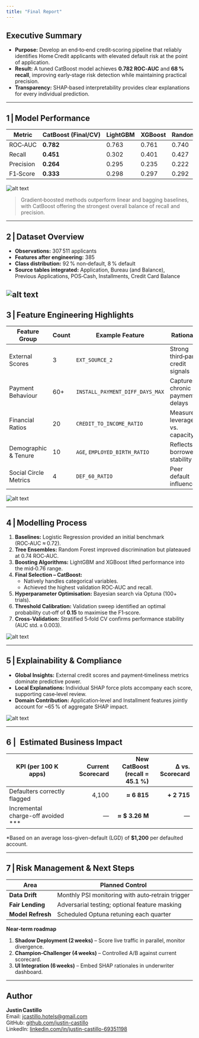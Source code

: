 ```yaml
---
title: "Final Report"
---
```


## Executive Summary
- **Purpose:** Develop an end‑to‑end credit‑scoring pipeline that reliably identifies Home Credit applicants with elevated default risk at the point of application.  
- **Result:** A tuned CatBoost model achieves **0.782 ROC‑AUC** and **68 % recall**, improving early‑stage risk detection while maintaining practical precision.  
- **Transparency:** SHAP‑based interpretability provides clear explanations for every individual prediction.

---

## 1 | Model Performance

| Metric | CatBoost (Final/CV) | LightGBM | XGBoost | Random Forest | Logistic Reg. |
|---------------------|------------------|----------|---------|---------------|---------------|
| ROC‑AUC            | **0.782**        | 0.763    | 0.761   | 0.740         | 0.722         |
| Recall             | **0.451**        | 0.302    | 0.401   | 0.427         | 0.431         |
| Precision          | **0.264**           | 0.295    | 0.235   | 0.222         | 0.198         |
| F1‑Score           | **0.333**        | 0.298    | 0.297   | 0.292         | 0.271         |

![alt text](plots/new_plots/model_comparison.png)

> Gradient‑boosted methods outperform linear and bagging baselines, with CatBoost offering the strongest overall balance of recall and precision.

---

## 2 | Dataset Overview

- **Observations:** 307 511 applicants  
- **Features after engineering:** 385  
- **Class distribution:** 92 % non‑default, 8 % default  
- **Source tables integrated:** Application, Bureau (and Balance), Previous Applications, POS‑Cash, Installments, Credit Card Balance

![alt text](plots/new_plots/class_imbalance.png)
---

## 3 | Feature Engineering Highlights

| Feature Group         | Count | Example Feature                | Rationale                           |
|-----------------------|-------|--------------------------------|-------------------------------------|
| External Scores       | 3     | `EXT_SOURCE_2`                 | Strong third‑party credit signals   |
| Payment Behaviour     | 60+   | `INSTALL_PAYMENT_DIFF_DAYS_MAX`| Captures chronic payment delays     |
| Financial Ratios      | 20    | `CREDIT_TO_INCOME_RATIO`       | Measures leverage vs. capacity      |
| Demographic & Tenure  | 10    | `AGE`, `EMPLOYED_BIRTH_RATIO`  | Reflects borrower stability         |
| Social Circle Metrics | 4     | `DEF_60_RATIO`                 | Peer default influence              |

![alt text](plots/new_plots/correlation_heatmap.png)

---

## 4 | Modelling Process

1. **Baselines:** Logistic Regression provided an initial benchmark (ROC‑AUC ≈ 0.72).  
2. **Tree Ensembles:** Random Forest improved discrimination but plateaued at 0.74 ROC‑AUC.  
3. **Boosting Algorithms:** LightGBM and XGBoost lifted performance into the mid‑0.76 range.  
4. **Final Selection – CatBoost:**  
   - Natively handles categorical variables.  
   - Achieved the highest validation ROC‑AUC and recall.  
5. **Hyperparameter Optimisation:** Bayesian search via Optuna (100+ trials).  
6. **Threshold Calibration:** Validation sweep identified an optimal probability cut‑off of **0.15** to maximise the F1‑score.  
7. **Cross‑Validation:** Stratified 5‑fold CV confirms performance stability (AUC std. ± 0.003).

![alt text](plots/new_plots/threshold_tuning.png)

---

## 5 | Explainability & Compliance

- **Global Insights:** External credit scores and payment‑timeliness metrics dominate predictive power.  
- **Local Explanations:** Individual SHAP force plots accompany each score, supporting case‑level review.  
- **Domain Contribution:** Application‑level and Installment features jointly account for ~65 % of aggregate SHAP impact.


![alt text](plots/new_plots/grouped_shap.png)

---

## 6 | Estimated Business Impact  

| KPI (per 100 K apps) | Current Scorecard | New CatBoost<br>(recall = **45.1 %**) | Δ vs. Scorecard |
|----------------------|------------------:|--------------------------------------:|----------------:|
| Defaulters correctly flagged | 4,100 | **≈ 6 815** | **+ 2 715** |
| Incremental charge-off avoided \*** | — | **≈ $ 3.26 M** | — |

\*Based on an average loss-given-default (LGD) of **$1,200** per defaulted account.

---

## 7 | Risk Management & Next Steps

| Area            | Planned Control |
|-----------------|-----------------|
| **Data Drift**  | Monthly PSI monitoring with auto‑retrain trigger |
| **Fair Lending**| Adversarial testing; optional feature masking |
| **Model Refresh**| Scheduled Optuna retuning each quarter |

**Near‑term roadmap**

1. **Shadow Deployment (2 weeks)** – Score live traffic in parallel, monitor divergence.  
2. **Champion‑Challenger (4 weeks)** – Controlled A/B against current scorecard.  
3. **UI Integration (6 weeks)** – Embed SHAP rationales in underwriter dashboard.

---

## Author

**Justin Castillo**  
Email: [jcastillo.hotels@gmail.com](mailto:jcastillo.hotels@gmail.com)  
GitHub: [github.com/justin-castillo](https://github.com/justin-castillo)  
LinkedIn: [linkedin.com/in/justin-castillo-69351198](https://www.linkedin.com/in/justin-castillo-69351198/)

